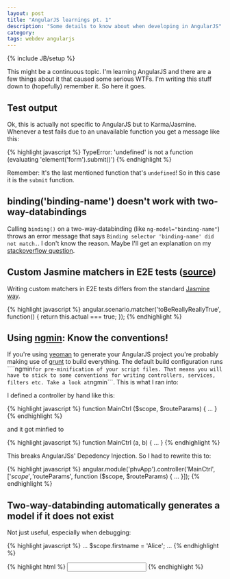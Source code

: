 ```yaml
---
layout: post
title: "AngularJS learnings pt. 1"
description: "Some details to know about when developing in AngularJS"
category: 
tags: webdev angularjs
---
```

{% include JB/setup %}

This might be a continuous topic. I'm learning AngularJS and there are a few things about it that caused some serious WTFs. I'm writing this stuff down to (hopefully) remember it. So here it goes.

## Test output
Ok, this is actually not specific to AngularJS but to Karma/Jasmine. Whenever a test fails due to an unavailable function you get a message like this:

{% highlight javascript %}
TypeError: 'undefined' is not a function (evaluating 'element('form').submit()')
{% endhighlight %}


Remember: It's the last mentioned function that's ```undefined```! So in this case it is the ```submit``` function.

## binding('binding-name') doesn't work with two-way-databindings
Calling ```binding()``` on a two-way-databinding (like ```ng-model="binding-name"```) throws an error message that says ```Binding selector 'binding-name' did not match.```. I don't know the reason. Maybe I'll get an explanation on my [stackoverflow question](http://stackoverflow.com/questions/18630723/why-doesnt-binding-find-a-two-way-binding-in-an-e2e-test).

## Custom Jasmine matchers in E2E tests ([source](https://groups.google.com/forum/#!msg/angular/lcFXW8uv_P8/3gekqCrzSnEJ))
Writing custom matchers in E2E tests differs from the standard [Jasmine way](https://github.com/pivotal/jasmine/wiki/Matchers#writing-new-matchers).

{% highlight javascript %}
angular.scenario.matcher('toBeReallyReallyTrue', function() {
  return this.actual === true;
});
{% endhighlight %}

## Using [ngmin](https://github.com/btford/ngmin): Know the conventions!
If you're using [yeoman](http://yeoman.io) to generate your AngularJS project you're probably making use of [grunt](http://gruntjs.com) to build everything. The default build configuration runs ````ngmin``` for pre-minification of your script files. That means you will have to stick to some conventions for writing controllers, services, filters etc. Take a look at ```ngmin```. This is what I ran into:

I defined a controller by hand like this:

{% highlight javascript %}
function MainCtrl ($scope, $routeParams) {
  ...
}
{% endhighlight %}

and it got minfied to

{% highlight javascript %}
function MainCtrl (a, b) {
  ...
}
{% endhighlight %}

This breaks AngularJSs' Depedency Injection. So I had to rewrite this to:

{% highlight javascript %}
angular.module('phvApp').controller('MainCtrl', ['$scope', '$routeParams', function ($scope, $routeParams) {
  ...
}]);
{% endhighlight %}

## Two-way-databinding automatically generates a model if it does not exist
Not just useful, especially when debugging:

{% highlight javascript %}
...
$scope.firstname = 'Alice';
...
{% endhighlight %}

{% highlight html %}
<input type="text" ng-model="firstName" />
{% endhighlight %}
